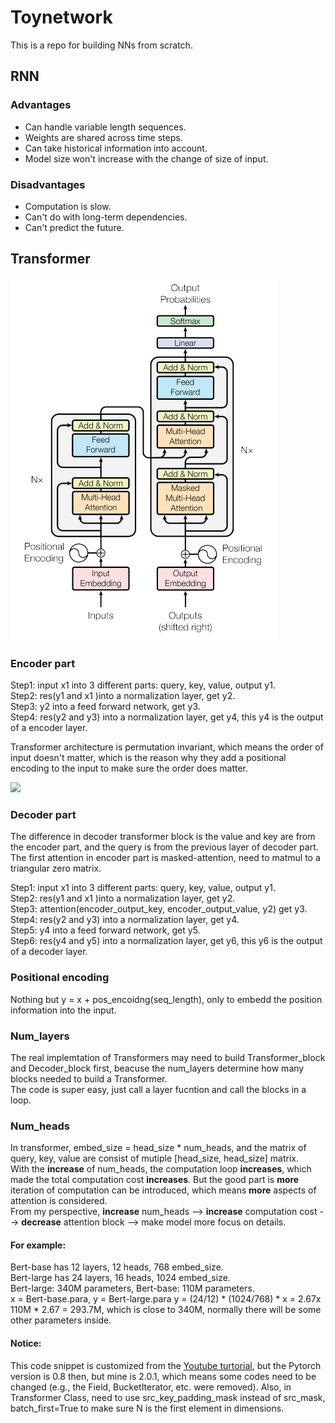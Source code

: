 # Toynetwork
This is a repo for building NNs from scratch.
## RNN
### Advantages
- Can handle variable length sequences.
- Weights are shared across time steps.
- Can take historical information into account.
- Model size won't increase with the change of size of input.
### Disadvantages
- Computation is slow.
- Can't do with long-term dependencies.
- Can't predict the future.

## Transformer
![img.png](./img/attention.png)
### Encoder part
Step1: input x1 into 3 different parts: query, key, value, output y1.  
Step2: res(y1 and x1 )into a normalization layer, get y2.  
Step3: y2 into a feed forward network, get y3.  
Step4: res(y2 and y3) into a normalization layer, get y4, this y4 is the output of a encoder layer.

Transformer architecture is permutation invariant, which means the order of input doesn't matter, which is the
reason why they add a positional encoding to the input to make sure the order does matter.

<img src="http://chart.googleapis.com/chart?cht=tx&chl= Attention(Q,K,V) = softmax(\frac{QK^T}{\sqrt{d_k}})" style="border:none;">  


### Decoder part
The difference in decoder transformer block is the value and key are from the encoder part, and the query is from the previous layer of decoder part.  
The first attention in encoder part is masked-attention, need to matmul to a triangular zero matrix.  

Step1: input x1 into 3 different parts: query, key, value, output y1.  
Step2: res(y1 and x1 )into a normalization layer, get y2.  
Step3: attention(encoder_output_key, encoder_output_value, y2) get y3.  
Step4: res(y2 and y3) into a normalization layer, get y4.  
Step5: y4 into a feed forward network, get y5.  
Step6: res(y4 and y5) into a normalization layer, get y6, this y6 is the output of a decoder layer.  

### Positional encoding
Nothing but y = x + pos_encoidng(seq_length), only to embedd the position information into the input.

### Num_layers
The real implemtation of Transformers may need to build Transformer_block and Decoder_block first, beacuse the num_layers
determine how many blocks needed to build a Transformer.  
The code is super easy, just call a layer fucntion and call the blocks in a loop.

### Num_heads
In transformer, embed_size = head_size * num_heads, and the matrix of query, key, value are consist of mutiple [head_size, head_size] matrix.  
With the **increase** of num_heads, the computation loop **increases**, which made the total computation cost **increases**. But the
good part is **more** iteration of computation can be introduced, which means **more** aspects of attention is considered.  
From my perspective, **increase** num_heads --> **increase** computation cost --> **decrease** attention block --> make model more focus on details.

#### For example:
Bert-base has 12 layers, 12 heads, 768 embed_size.  
Bert-large has 24 layers, 16 heads, 1024 embed_size.  
Bert-large: 340M parameters, Bert-base: 110M parameters.  
x = Bert-base.para, y = Bert-large.para
y = (24/12) * (1024/768) * x = 2.67x   
110M * 2.67 = 293.7M, which is close to 340M, normally there will be some other parameters inside.

#### Notice:
This code snippet is customized from the [Youtube turtorial](https://www.youtube.com/watch?v=M6adRGJe5cQ&t=697s), but the
Pytorch version is 0.8 then, but mine is 2.0.1, which means some codes need to be changed (e.g., the Field, BucketIterator, etc. were removed).
Also, in Transformer Class, need to use src_key_padding_mask instead of src_mask, batch_first=True to make sure N is the first element in dimensions.